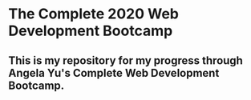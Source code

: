 # The Complete 2020 Web Development Bootcamp


## This is my repository for my progress through Angela Yu's Complete Web Development Bootcamp. 

